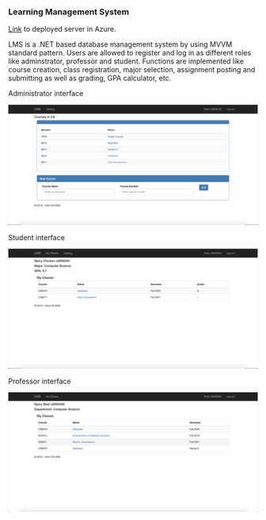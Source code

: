 ### Learning Management System

[Link](https://lms20200904102227.azurewebsites.net/) to deployed server in Azure.

LMS is a .NET based database management system by using MVVM standard pattern. Users are allowed to register and log in as different roles like adminstrator, professor and student. Functions are implemented like course creation, class registration, major selection, assignment posting and submitting as well as grading, GPA calculator, etc.

Administrator interface

![administrator interface](https://github.com/Yuhui19/LearningManagementSystem/blob/master/Admin.png)

Student interface

![student interface](https://github.com/Yuhui19/LearningManagementSystem/blob/master/Student.png)

Professor interface

![professor interface](https://github.com/Yuhui19/LearningManagementSystem/blob/master/Professor.png)